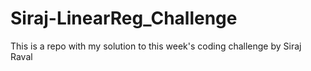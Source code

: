 # Siraj-LinearReg_Challenge
This is a repo with my solution to this week's coding challenge by Siraj Raval
